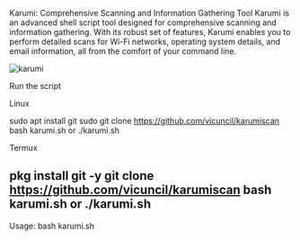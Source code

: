 Karumi: Comprehensive Scanning and Information Gathering Tool
Karumi is an advanced shell script tool designed for comprehensive scanning and information gathering. With its robust set of features, Karumi enables you to perform detailed scans for Wi-Fi networks, operating system details, and email information, all from the comfort of your command line.

![karumi](https://github.com/user-attachments/assets/8bac031e-9ef7-4833-b15d-4c1b24394ceb)

Run the script

Linux

sudo apt install git 
sudo git clone https://github.com/vicuncil/karumiscan
bash karumi.sh 
or 
./karumi.sh

Termux

pkg install git -y
git clone https://github.com/vicuncil/karumiscan
bash karumi.sh
or
./karumi.sh
-------------------------------------------------
Usage:
bash karumi.sh <ip addres>


